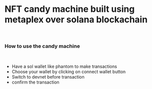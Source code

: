 <h1>NFT candy machine built using metaplex over solana blockachain</h1><br>
<h3>How to use the candy machine</h3>
<br>
<ul>
  <li>Have a sol wallet like phantom to make transactions</li>
  <li>Choose your wallet by clicking on connect wallet button</li>
  <li>Switch to devnet before transaction</li>
  <li>confirm the transaction</li>
</ul>

